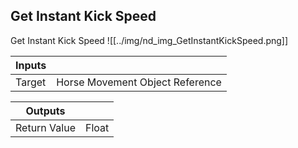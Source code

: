 ## Get Instant Kick Speed
Get Instant Kick Speed
![[../img/nd_img_GetInstantKickSpeed.png]]

|Inputs||
|--|--|
| Target | Horse Movement Object Reference |

|Outputs||
|--|--|
| Return Value | Float |
